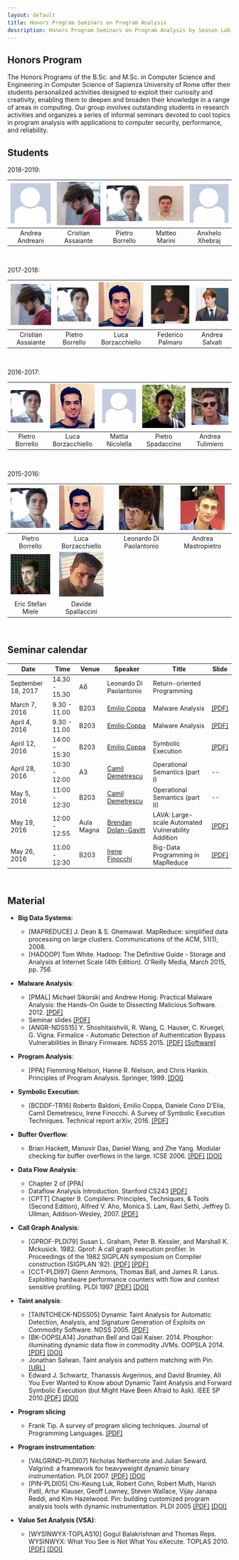 ```yaml
---
layout: default
title: Honors Program Seminars on Program Analysis
description: Honors Program Seminars on Program Analysis by Season Lab at Sapienza University of Rome
---
```


## Honors Program

The Honors Programs of the B.Sc. and M.Sc. in Computer Science and Engineering in Computer Science of Sapienza University of Rome offer their students personalized activities designed to exploit their curiosity and creativity, enabling them to deepen and broaden their knowledge in a range of areas in computing. Our group involves outstanding students in research activities and organizes a series of informal seminars devoted to cool topics in program analysis with applications to computer security, performance, and reliability.

## Students

2018-2019:

| ![alt text](assets/img/generic.jpg "Andrea Andreani") | ![alt text](assets/img/assaiante.png "Cristian Assaiante") | ![alt text](assets/img/students/borrello.png "Pietro Borrello") | ![alt text](assets/img/marini.jpg "Matteo Marini") | ![alt text](assets/img/generic.jpg "Anxhelo Xhebraj")  |
| :-------------------: | :-------------------: | :-------------------: | :-------------------: | :-------------------: |
| Andrea Andreani | Cristian Assaiante | Pietro Borrello | Matteo Marini | Anxhelo Xhebraj |

<br />

2017-2018:

| ![alt text](assets/img/assaiante.png "Cristian Assaiante") | ![alt text](assets/img/students/borrello.png "Pietro Borrello") | ![alt text](assets/img/students/borzacchiello.png "Luca Borzacchiello") | ![alt text](assets/img/palmaro.jpg "Federico Palmaro") | ![alt text](assets/img/salvati.png "Andrea Salvati")  |
| :-------------------: | :-------------------: | :-------------------: | :-------------------: | :-------------------: |
| Cristian Assaiante | Pietro Borrello | Luca Borzacchiello | Federico Palmaro | Andrea Salvati |

<br />

2016-2017:

| ![alt text](assets/img/students/borrello.png "Pietro Borrello") | ![alt text](assets/img/students/borzacchiello.png "Luca Borzacchiello") | ![alt text](assets/img/generic.jpg "Mattia Nicolella") | ![alt text](assets/img/students/spadaccino.png "Pietro Spadaccino") | ![alt text](assets/img/students/tulimiero.png "Andrea Tulimiero") |
| :-------------: | :----------------: | :---------------------: | :-----------------: | :-----------------: |
| Pietro Borrello | Luca Borzacchiello | Mattia Nicolella | Pietro Spadaccino | Andrea Tulimiero |

<br />

2015-2016:

| ![alt text](assets/img/students/borrello.png "Pietro Borrello") | ![alt text](assets/img/students/borzacchiello.png "Luca Borzacchiello") | ![alt text](assets/img/students/dipaolantonio.png "Leonardo Di Paolantonio") | ![alt text](assets/img/students/mastropietro.png "Andrea Mastropietro") |
| :-------------: | :----------------: | :---------------------: | :-----------------: |
| Pietro Borrello | Luca Borzacchiello | Leonardo Di Paolantonio | Andrea Mastropietro |
| ![alt text](assets/img/students/miele.png "Eric Stefan Miele") | ![alt text](assets/img/students/spallaccini.png "Davide Spallaccini") | |
| Eric Stefan Miele | Davide Spallaccini | |

<br />

## Seminar calendar

| Date           | Time          | Venue | Speaker      | Title             | Slide |
| -------------- | ------------- | ----- | ------------ | ------------------ | ----- |
| September 18, 2017   | 14.30 - 15.30  | A6  | Leonardo Di Paolantonio | Return-oriented Programming   |  |
| March 7, 2016   | 9.30 - 11.00  | B203  | <a href="http://ecoppa.github.io/">Emilio Coppa</a> | Malware Analysis   | [[PDF]](https://drive.google.com/open?id=0Bw8evy6grTplSHVpUEE3dDFUOFk) |
| April 4, 2016  | 9.30 - 11.00  | B203  | <a href="http://ecoppa.github.io/">Emilio Coppa</a> | Malware Analysis   | [[PDF]](https://drive.google.com/open?id=0Bw8evy6grTplSHVpUEE3dDFUOFk) |
| April 12, 2016 | 14:00 - 15:30 | B203  | <a href="http://ecoppa.github.io/">Emilio Coppa</a> | Symbolic Execution | [[PDF]](https://drive.google.com/open?id=0BzPEdOad795XOGIzWWVKeTlwQlk) |
| April 28, 2016 | 10:30 - 12:00 | A3  | <a href="http://www.dis.uniroma1.it/~demetres">Camil Demetrescu</a> | Operational Semantics (part I) | -- |
| May 5, 2016 | 11:00 - 12:30 | B203  | <a href="http://www.dis.uniroma1.it/~demetres">Camil Demetrescu</a> | Operational Semantics (part II) | -- |
| May 19, 2016 | 12:00 - 12:55 | Aula Magna  | <a href="http://engineering.nyu.edu/people/brendan-dolan-gavitt">Brendan Dolan-Gavitt</a> | LAVA: Large-scale Automated Vulnerability Addition | [[PDF]](https://drive.google.com/file/d/0BzPEdOad795XeEFyWlprUEdWWUU/view?usp=sharing) |
| May 26, 2016 | 11:00 - 12:30 | B203  | <a href="http://wwwusers.di.uniroma1.it/~finocchi">Irene Finocchi</a> | Big-Data Programming in MapReduce | [[PDF]](https://drive.google.com/file/d/0B1yYvm6QgJReR2FnLV94RmxfYzg/view?usp=sharing) |

<br />
 
## Material

<!--Le risorse elencate, ove non disponibili, possono essere richieste via mail al gruppo.-->

* **Big Data Systems**:
	* [MAPREDUCE] J. Dean & S. Ghemawat. MapReduce: simplified data processing on large clusters. Communications of the ACM, 51(1), 2008.
	* [HADOOP] Tom White. Hadoop: The Definitive Guide - Storage and Analysis at Internet Scale (4th Edition). O'Reilly Media, March 2015, pp. 756 

* **Malware Analysis**:
	* [PMAL] Michael Sikorski and Andrew Honig. Practical Malware Analysis: the Hands-On Guide to Dissecting Malicious Software. 2012. [[PDF]](http://venom630.free.fr/pdf/Practical_Malware_Analysis.pdf)
	* Seminar slides [[PDF]](https://drive.google.com/open?id=0Bw8evy6grTplSHVpUEE3dDFUOFk)
	* [ANGR-NDSS15] Y. Shoshitaishvili, R. Wang, C. Hauser, C. Kruegel, G. Vigna. Firmalice - Automatic Detection of Authentication Bypass Vulnerabilities in Binary Firmware. NDSS 2015. [[PDF]](https://www.lastline.com/papers/2015_ndss15_firmalice-2.pdf)  [[Software]](https://github.com/angr/angr)

* **Program Analysis**:
	* [PPA] Flemming Nielson, Hanne R. Nielson, and Chris Hankin. Principles of Program Analysis. Springer, 1999. [[DOI]](http://link.springer.com/book/10.1007%2F978-3-662-03811-6)

* **Symbolic Execution**:
	* [BCDDF-TR16] Roberto Baldoni, Emilio Coppa, Daniele Cono D'Elia, Camil Demetrescu, Irene Finocchi. A Survey of Symbolic Execution Techniques. Technical report arXiv, 2016. [[PDF]](https://arxiv.org/abs/1610.00502)

* **Buffer Overflow**:
	* Brian Hackett, Manuvir Das, Daniel Wang, and Zhe Yang. Modular checking for buffer overflows in the large. ICSE 2006. [[PDF]](http://research.microsoft.com/pubs/70226/tr-2005-139.pdf) [[DOI]](http://dx.doi.org/10.1145/1134285.1134319)

* **Data Flow Analysis**:
	* Chapter 2 of [PPA]
	* Dataflow Analysis Introduction. Stanford CS243 [[PDF]](http://suif.stanford.edu/~courses/cs243/lectures/l2.pdf)
	* [CPTT] Chapter 9. Compilers: Principles, Techniques, & Tools (Second Edition), Alfred V. Aho, Monica S. Lam, Ravi Sethi, Jeffrey D. Ullman, Addison-Wesley, 2007. [[PDF]](https://github.com/chenruiao/ares/raw/master/books/Compilers%20Principles%20Techniques%20and%20Tools%20(2nd%20Edition)%20.pdf)

* **Call Graph Analysis**:
	* [GPROF-PLDI79] Susan L. Graham, Peter B. Kessler, and Marshall K. Mckusick. 1982. Gprof: A call graph execution profiler. In Proceedings of the 1982 SIGPLAN symposium on Compiler construction (SIGPLAN '82). [[PDF]](https://pdfs.semanticscholar.org/dab1/f8ed933e29bd9913be50263e9f5a2cafb421.pdf) [[PDF]](http://dx.doi.org/10.1145/800230.806987)
	* [CCT-PLDI97] Glenn Ammons, Thomas Ball, and James R. Larus. Exploiting hardware performance counters with flow and context sensitive profiling. PLDI 1997 [[PDF]](http://research.microsoft.com/en-us/um/people/tball/papers/pldi97.pdf) [[DOI]](http://dx.doi.org/10.1145/258915.258924)

* **Taint analysis**:
	* [TAINTCHECK-NDSS05] Dynamic Taint Analysis for Automatic Detection, Analysis, and Signature Generation of Exploits on Commodity Software. NDSS 2005. [[PDF]](http://valgrind.org/docs/newsome2005.pdf)
	* [BK-OOPSLA14] Jonathan Bell and Gail Kaiser. 2014. Phosphor: illuminating dynamic data flow in commodity JVMs. OOPSLA 2014. [[PDF]](https://mice.cs.columbia.edu/getTechreport.php?techreportID=1569) [[DOI]](http://dx.doi.org/10.1145/2714064.2660212)
	* Jonathan Salwan. Taint analysis and pattern matching with Pin. [[URL]](http://shell-storm.org/blog/Taint-analysis-and-pattern-matching-with-Pin/)
	* Edward J. Schwartz, Thanassis Avgerinos, and David Brumley. All You Ever Wanted to Know about Dynamic Taint Analysis and Forward Symbolic Execution (but Might Have Been Afraid to Ask). IEEE SP 2010.[[PDF]](https://users.ece.cmu.edu/~ejschwar/papers/oakland10.pdf) [[DOI]](http://dx.doi.org/10.1109/SP.2010.26)

* **Program slicing**
	* Frank Tip. A survey of program slicing techniques. Journal of Programming Languages. [[PDF]](http://www.franktip.org/pubs/jpl1995.pdf)

* **Program instrumentation**:
	* [VALGRIND-PLDI07] Nicholas Nethercote and Julian Seward. Valgrind: a framework for heavyweight dynamic binary instrumentation. PLDI 2007. [[PDF]](http://valgrind.org/docs/valgrind2007.pdf) [[DOI]](http://dx.doi.org/10.1145/1250734.1250746)
	* [PIN-PLDI05] Chi-Keung Luk, Robert Cohn, Robert Muth, Harish Patil, Artur Klauser, Geoff Lowney, Steven Wallace, Vijay Janapa Reddi, and Kim Hazelwood. Pin: building customized program analysis tools with dynamic instrumentation. PLDI 2005 [[PDF]](http://www.cs.virginia.edu/kim/courses/cs851/papers/luk05pin.pdf) [[DOI]](http://dx.doi.org/10.1145/1064978.1065034)

* **Value Set Analysis (VSA)**:
	* [WYSINWYX-TOPLAS10] Gogul Balakrishnan and Thomas Reps. WYSINWYX: What You See is Not What You eXecute. TOPLAS 2010.  [[PDF]](http://research.cs.wisc.edu/wpis/papers/wysinwyx.final.pdf) [[DOI]](http://dx.doi.org/10.1145/1749608.1749612)

<!--* **Model checking**

* **LLVM (IR, transformations)**

* **Analysis of Big Data Systems**-->
<!-- * **Abstract interpretation** -->

